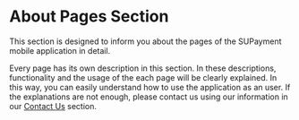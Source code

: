 # About Pages Section

This section is designed to inform you about the pages of the SUPayment mobile application in detail. 

Every page has its own description in this section. In these descriptions, functionality and the usage of the each page will be clearly explained. In this way, you can easily understand how to use the application as an user. If the explanations are not enough, please contact us using our information in our [Contact Us]() section.